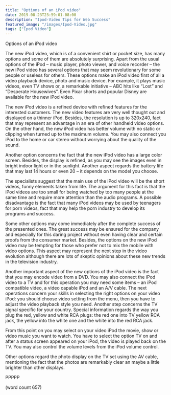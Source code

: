 ```yaml
---
title: "Options of an iPod video"
date: 2019-08-23T23:59:01-08:00
description: "Ipod-Video Tips for Web Success"
featured_image: "/images/Ipod-Video.jpg"
tags: ["Ipod Video"]
---
```


Options of an iPod video

	
The new iPod video, which is of a convenient shirt or pocket size, has many options and some of them are absolutely surprising. Apart from the usual options of the iPod – music player, photo viewer, and voice recorder – the new iPod video has several options that may seem revolutionary for some people or useless for others. These options make an iPod video first of all a video playback device, photo and music device. For example, it plays music videos, even TV shows or, a remarkable initiative – ABC hits like “Lost” and “Desperate Housewives”. Even Pixar shorts and popular Disney are available for the new iPod video.  
      
The new iPod video is a refined device with refined features for the interested customers. The new video features are very well thought out and displayed on a thinner iPod. Besides, the resolution is up to 320x240, fact that may represent an advantage in an era of other handheld video options. On the other hand, the new iPod video has better volume with no static or clipping when turned up to the maximum volume. You may also connect you iPod to the home or car stereo without worrying about the quality of the sound. 
      
Another option concerns the fact that the new iPod video has a large color screen. Besides, the display is refined, as you may see the images even in bright indoor light or in the sunlight. Another aspect regards the battery life that may last 14 hours or even 20 – it depends on the model you choose.  
      
The specialists suggest that the main use of the iPod video will be the short videos, funny elements taken from life. The argument for this fact is that the iPod videos are too small for being watched by too many people at the same time and require more attention than the audio programs. A possible disadvantage is the fact that many iPod videos may be used by teenagers for porn videos, fact that may help the porn industry to develop its programs and success.
	
Some other options may come immediately after the complete success of the presented ones. The great success may be ensured for the company and especially for this daring project without even having clear and certain proofs from the consumer market. Besides, the options on the new iPod video may be tempting for those who prefer not to mix the mobile with video options. This aspect may represent the next step in the video evolution although there are lots of skeptic opinions about these new trends in the television industry.
	
Another important aspect of the new options of the iPod video is the fact that you may encode video from a DVD. You may also connect the iPod video to a TV and for this operation you may need some items – an iPod compatible video, a video capable iPod and an A/V cable. The next operations concern your skills in selecting the right options on your video iPod: you should choose video setting from the menu, then you have to adjust the video playback style you need. Another step concerns the TV signal specific for your country. Special information regards the way you plug the red, yellow and white RCA plugs: the red one into TV yellow RCA jack, the yellow into the white one and the white into the red RCA jack.
	 
From this point on you may select on your video iPod the movie, show or video music you want to watch. You have to select the option TV on and after a status screen appeared on your iPod, the video is played back on the TV. You may also control the volume levels from the iPod volume control.
	
Other options regard the photo display on the TV set using the AV cable, mentioning the fact that the photos are remarkably clear an maybe a little brighter than other displays. 

PPPPP

(word count 657)


